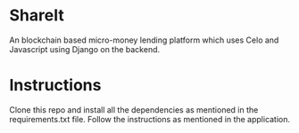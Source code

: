 # ShareIt

 An blockchain based micro-money lending platform which uses Celo and Javascript using Django on the backend.

# Instructions 

Clone this repo and install all the dependencies as mentioned in the requirements.txt file.
Follow the instructions as mentioned in the application.
